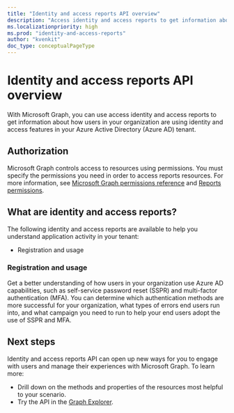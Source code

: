 ```yaml
---
title: "Identity and access reports API overview"
description: "Access identity and access reports to get information about how people in your business use applications in your Azure Active Directory tenant."
ms.localizationpriority: high
ms.prod: "identity-and-access-reports"
author: "kvenkit"
doc_type: conceptualPageType
---
```


# Identity and access reports API overview

With Microsoft Graph, you can use access identity and access reports to get information about how users in your organization are using identity and access features in your Azure Active Directory (Azure AD) tenant.

## Authorization

Microsoft Graph controls access to resources using permissions. You must specify the permissions you need in order to access reports resources. For more information, see [Microsoft Graph permissions reference](/graph/permissions-reference) and [Reports permissions](/graph/permissions-reference#reports-permissions).

## What are identity and access reports?

The following identity and access reports are available to help you understand application activity in your tenant:

- Registration and usage

### Registration and usage

Get a better understanding of how users in your organization use Azure AD capabilities, such as self-service password reset (SSPR) and multi-factor authentication (MFA). You can determine which authentication methods are more successful for your organization, what types of errors end users run into, and what campaign you need to run to help your end users adopt the use of SSPR and MFA. 

## Next steps

Identity and access reports API can open up new ways for you to engage with users and manage their experiences with Microsoft Graph. To learn more:

- Drill down on the methods and properties of the resources most helpful to your scenario.
- Try the API in the [Graph Explorer](https://developer.microsoft.com/graph/graph-explorer).
